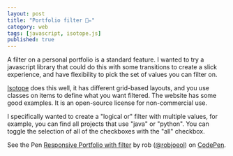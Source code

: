 ```yaml
---
layout: post
title: "Portfolio filter 💫✏️"
category: web
tags: [javascript, isotope.js]
published: true
---
```

A filter on a personal portfolio is a standard feature. I wanted to try a javascript library that could do this with some transitions to create a slick experience, and have flexibility to pick the set of values you can filter on.

[Isotope](https://isotope.metafizzy.co/) does this well, it has different grid-based layouts, and you use classes on items to define what you want filtered. The website has some good examples. It is an open-source license for non-commercial use.

I specifically wanted to create a "logical or" filter with multiple values, for example, you can find all projects that use "java" or "python". You can toggle the selection of all of the checkboxes with the "all" checkbox.

<p data-height="800" data-theme-id="light" data-slug-hash="PaKvpg" data-default-tab="result" data-user="robjoeol" data-embed-version="2" data-pen-title="Responsive Portfolio with filter" class="codepen">See the Pen <a href="https://codepen.io/robjoeol/pen/PaKvpg/">Responsive Portfolio with filter</a> by rob (<a href="https://codepen.io/robjoeol">@robjoeol</a>) on <a href="https://codepen.io">CodePen</a>.</p>
<script async src="https://static.codepen.io/assets/embed/ei.js"></script>

